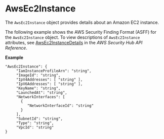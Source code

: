 # AwsEc2Instance<a name="asff-resourcedetails-awsec2instance"></a>

The `AwsEc2Instance` object provides details about an Amazon EC2 instance\.

The following example shows the AWS Security Finding Format \(ASFF\) for the `AwsEc2Instance` object\. To view descriptions of `AwsEc2Instance` attributes, see [AwsEc2InstanceDetails](https://docs.aws.amazon.com/securityhub/1.0/APIReference/API_AwsEc2InstanceDetails.html) in the *AWS Security Hub API Reference*\.

**Example**

```
"AwsEc2Instance": { 
     "IamInstanceProfileArn": "string",
     "ImageId": "string",
     "IpV4Addresses": [ "string" ],
     "IpV6Addresses": [ "string" ],
     "KeyName": "string",
     "LaunchedAt": "string",
     "NetworkInterfaces": [
       {
          "NetworkInterfaceId": "string"
       }
     ],
     "SubnetId": "string",
     "Type": "string",
     "VpcId": "string"
}
```